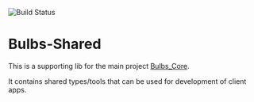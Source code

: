 ![Build Status](https://api.travis-ci.org/datenstrudel/bulbs-shared.svg?branch=ci%2FtravisIntegration)

# Bulbs-Shared

This is a supporting lib for the main project [Bulbs_Core](https://github.com/datenstrudel/bulbs-core).

It contains shared types/tools that can be used for development of client apps.
